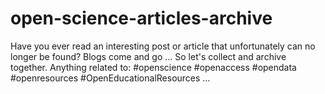 # open-science-articles-archive
Have you ever read an interesting post or article that unfortunately can no longer be found? Blogs come and go ... So let's collect and archive together. Anything related to: #openscience #openaccess #opendata #openresources #OpenEducationalResources …
